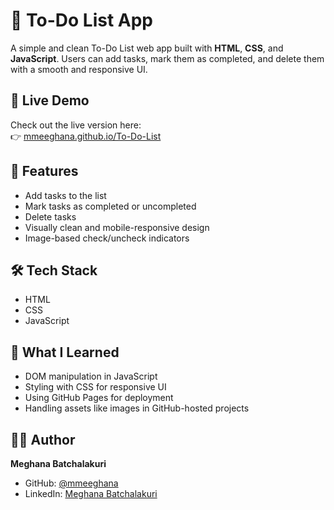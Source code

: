 # 📝 To-Do List App

A simple and clean To-Do List web app built with **HTML**, **CSS**, and **JavaScript**. Users can add tasks, mark them as completed, and delete them with a smooth and responsive UI.

## 🔗 Live Demo

Check out the live version here:  
👉 [mmeeghana.github.io/To-Do-List](https://mmeeghana.github.io/To-Do-List)


## 🚀 Features

- Add tasks to the list
- Mark tasks as completed or uncompleted
- Delete tasks
- Visually clean and mobile-responsive design
- Image-based check/uncheck indicators

## 🛠 Tech Stack

- HTML
- CSS
- JavaScript

## 🧠 What I Learned

- DOM manipulation in JavaScript
- Styling with CSS for responsive UI
- Using GitHub Pages for deployment
- Handling assets like images in GitHub-hosted projects


## 🧑‍💻 Author

**Meghana Batchalakuri**  
- GitHub: [@mmeeghana](https://github.com/mmeeghana)  
- LinkedIn: [Meghana Batchalakuri](https://www.linkedin.com/in/meghana-batchalakuri/)


